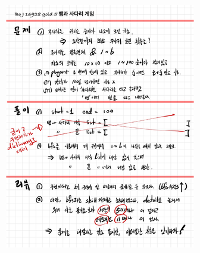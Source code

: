 ![D6C72C89-563B-4875-916C-2FFEDD01F4B4.jpeg](README_assets/d8739fe8092e338b612627868aabdc9bfaad9c11.jpeg)


